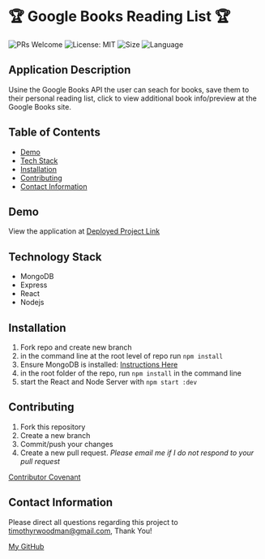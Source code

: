 # 🏆 Google Books Reading List 🏆

![PRs Welcome](https://img.shields.io/badge/PRs-welcome-brightgreen.svg?style=flat-square)
![License: MIT](https://img.shields.io/badge/License-MIT-blue.svg)
![Size](https://img.shields.io/github/repo-size/timvvoodman/Google-Books-Search)
![Language](https://img.shields.io/github/languages/top/timvvoodman/Google-Books-Search)

## Application Description

Usine the Google Books API the user can seach for books, save them to their personal reading list, click to view additional book info/preview at the Google Books site.

## Table of Contents

- [Demo](#demo)
- [Tech Stack](#tech-stack)
- [Installation](#installation)
- [Contributing](#contributing)
- [Contact Information](#contact-information)

## Demo

View the application at [Deployed Project Link](https://tw-google-books-list.herokuapp.com/)

## Technology Stack

- MongoDB
- Express
- React
- Nodejs

## Installation

1. Fork repo and create new branch
2. in the command line at the root level of repo run `npm install`
3. Ensure MongoDB is installed: [Instructions Here](https://docs.mongodb.com/manual/installation/)
4. in the root folder of the repo, run `npm install` in the command line
5. start the React and Node Server with `npm start :dev`

## Contributing

1. Fork this repository
2. Create a new branch
3. Commit/push your changes
4. Create a new pull request. _Please email me if I do not respond to your pull request_

[Contributor Covenant](https://www.contributor-covenant.org/)

## Contact Information

Please direct all questions regarding this project to timothyrwoodman@gmail.com, Thank You!

[My GitHub](https://github.com/timvvoodman)

